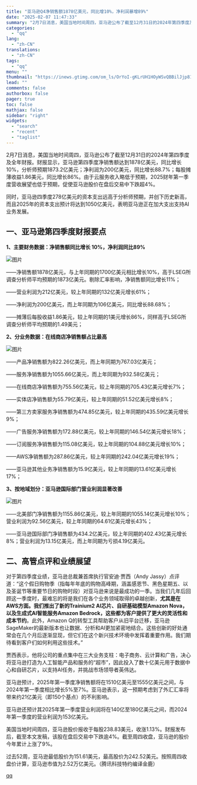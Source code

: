 ```yaml
---
title: "亚马逊Q4净销售额1878亿美元，同比增10%，净利润暴增89%"
date: "2025-02-07 11:47:33"
summary: "2月7日消息，美国当地时间周四，亚马逊公布了截至12月31日的2024年第四季度及全年财报。财报显示..."
categories:
  - "qq"
lang:
  - "zh-CN"
translations:
  - "zh-CN"
tags:
  - "qq"
menu: ""
thumbnail: "https://inews.gtimg.com/om_ls/OrYoI-gKLrUH1HOyWSvQBBilJjp81qhIs5BTCLFQ_-CJ4AA_640360/0"
lead: ""
comments: false
authorbox: false
pager: true
toc: false
mathjax: false
sidebar: "right"
widgets:
  - "search"
  - "recent"
  - "taglist"
---
```


2月7日消息，美国当地时间周四，亚马逊公布了截至12月31日的2024年第四季度及全年财报。财报显示，亚马逊第四季度净销售额达到1878亿美元，同比增长10%，分析师预期1873.2亿美元；净利润为200亿美元，同比增长88.7%；每股摊薄收益1.86美元，同比增长86%。由于云服务收入略低于预期，2025财年第一季度营收展望也低于预期，促使亚马逊股价在盘后交易中下跌超4%。

同时，亚马逊四季度278亿美元的资本支出远高于分析师预期，并创下历史新高，而且2025年的资本支出预计将达到1050亿美元，表明亚马逊正在加大支出支持AI业务发展。

一、亚马逊第四季度财报要点
-------------

 **1、主要财务数据：净销售额同比增长 10%，净利润同比89%**

![图片](https://inews.gtimg.com/om_bt/OPQKNuI9fL8pITjhVN5N7fR6VzcqVFl4EJC365Y9BOcysAA/641)

——净销售额1878亿美元，与上年同期的1700亿美元相比增长10%，高于LSEG所调查分析师平均预期的1873亿美元。剔除汇率影响，净销售额同比增长11%；

——营业利润为212亿美元，较上年同期的132亿美元增长61%；

——净利润为200亿美元，而上年同期为106亿美元，同比增长88.68%；

——摊薄后每股收益1.86美元，较上年同期的1美元增长86%，同样高于LSEG所调查分析师平均预期的1.49美元；

**2、分业务数据：在线商店净销售额占比最高**

![图片](https://inews.gtimg.com/om_bt/OADxK9ckLzvCAYFljB5DaRMil9S0ncNCeCeGW1mMhwWn0AA/641)

——产品净销售额为822.26亿美元，而上年同期为767.03亿美元；

——服务净销售额为1055.66亿美元，而上年同期为932.58亿美元；

——在线商店净销售额为755.56亿美元，较上年同期的705.43亿美元增长7%；

——实体店净销售额为55.79亿美元，较上年同期的51.52亿美元增长8%；

——第三方卖家服务净销售额为474.85亿美元，较上年同期的435.59亿美元增长9%；

——广告服务净销售额为172.88亿美元，较上年同期的146.54亿美元增长18%；

——订阅服务净销售额为115.08亿美元，较上年同期的104.88亿美元增长10%；

——AWS净销售额为287.86亿美元，较上年同期的242.04亿美元增长19%；

——亚马逊其他业务净销售额为15.9亿美元，较上年同期的13.61亿美元增长17%；

 **3、按地域划分：亚马逊国际部门营业利润显著改善**

![图片](https://inews.gtimg.com/om_bt/OQ2JkwnhM0NihUYKBMmOrukJ5Trbm8Q9HgYE9Ywj7aJu4AA/641)

——北美部门净销售额为1155.86亿美元，较上年同期的1055.14亿美元增长10%；营业利润为92.56亿美元，较上年同期的64.61亿美元增长43%；

——亚马逊国际部门净销售额为434.2亿美元，较上年同期的402.43亿美元增长8%；营业利润为13.15亿美元，而上年同期为亏损4.19亿美元。

二、高管点评和业绩展望
-----------

对于第四季度业绩，亚马逊总裁兼首席执行官安迪·贾西（Andy Jassy）点评道：“这个假日购物季（指每年年底的购物高峰期，涵盖感恩节、黑色星期五、以及圣诞节等重要节日的购物时段）对亚马逊来说是最成功的一季。当我们几年后回顾这一季度时，最难忘的将是我们在各个业务领域取得的卓越创新，**尤其是在AWS方面。我们推出了新的Trainium2 AI芯片、自研基础模型Amazon Nova，以及生成式AI智能服务Amazon Bedrock，这些都为客户提供了更大的灵活性和成本节约**。此外，Amazon Q的转型工具帮助客户从旧平台迁移，亚马逊SageMaker的最新版本也让数据、分析和AI更加紧密地结合。这些创新的好处通常会在几个月后逐渐显现，但它们在这个新兴技术环境中发挥着重要作用。我们期待看到客户们如何利用这些技术。”

贾西表示，他将公司的重点集中在三大业务支柱：电子商务、云计算和广告，决心将亚马逊打造为人工智能产品和服务的“超市”，因此投入了数十亿美元用于数据中心和自研芯片，以支持AI任务，并挑战市场领导者英伟达。

亚马逊预计，2025年第一季度净销售额将在1510亿美元至1555亿美元之间，与2024年第一季度相比增长5%至7%。亚马逊表示，这一预期考虑到了外汇汇率将带来约21亿美元（即150个基点）的不利影响。

亚马逊还预计其2025年第一季度营业利润将在140亿至180亿美元之间，而2024年第一季度的营业利润为153亿美元。

美国当地时间周四，亚马逊股价报收于每股238.83美元，收涨1.13%。财报发布后，截至本文发稿，该股在盘后交易中下跌逾4%。截至周四收盘，亚马逊的股价今年累计上涨了9%。

过去52周，亚马逊最低股价为151.61美元，最高股价为242.52美元。按照周四收盘价计算，亚马逊市值为2.52万亿美元。（腾讯科技特约编译金鹿）

[qq](https://new.qq.com/rain/a/20250207A03IKQ00)
